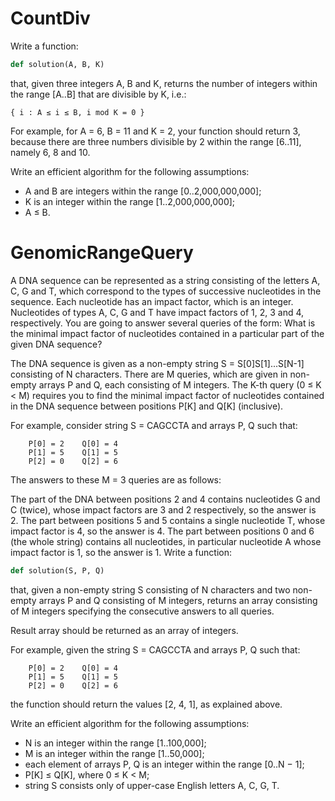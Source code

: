 
CountDiv
========

Write a function:

```python
def solution(A, B, K)
```

that, given three integers A, B and K, returns the number of integers within the range [A..B] that are divisible by K, i.e.:

```
{ i : A ≤ i ≤ B, i mod K = 0 }
```

For example, for A = 6, B = 11 and K = 2, your function should return 3, because there are three numbers divisible by 2 within the range [6..11], namely 6, 8 and 10.

Write an efficient algorithm for the following assumptions:

* A and B are integers within the range [0..2,000,000,000];
* K is an integer within the range [1..2,000,000,000];
* A ≤ B.

GenomicRangeQuery
=================

A DNA sequence can be represented as a string consisting of the letters A, C, G and T, which correspond to the types of successive nucleotides in the sequence. Each nucleotide has an impact factor, which is an integer. Nucleotides of types A, C, G and T have impact factors of 1, 2, 3 and 4, respectively. You are going to answer several queries of the form: What is the minimal impact factor of nucleotides contained in a particular part of the given DNA sequence?

The DNA sequence is given as a non-empty string S = S[0]S[1]...S[N-1] consisting of N characters. There are M queries, which are given in non-empty arrays P and Q, each consisting of M integers. The K-th query (0 ≤ K < M) requires you to find the minimal impact factor of nucleotides contained in the DNA sequence between positions P[K] and Q[K]  (inclusive).

For example, consider string S = CAGCCTA and arrays P, Q such that:
```
    P[0] = 2    Q[0] = 4
    P[1] = 5    Q[1] = 5
    P[2] = 0    Q[2] = 6
```
The answers to these M = 3 queries are as follows:

The part of the DNA between positions 2 and 4 contains nucleotides G and C (twice), whose impact factors are 3 and 2 respectively, so the answer is 2.
The part between positions 5 and 5 contains a single nucleotide T, whose impact factor is 4, so the answer is 4.
The part between positions 0 and 6 (the whole string) contains all nucleotides, in particular nucleotide A whose impact factor is 1, so the answer is 1.
Write a function:
```python
def solution(S, P, Q)
```

that, given a non-empty string S consisting of N characters and two non-empty arrays P and Q consisting of M integers, returns an array consisting of M integers specifying the consecutive answers to all queries.

Result array should be returned as an array of integers.

For example, given the string S = CAGCCTA and arrays P, Q such that:
```
    P[0] = 2    Q[0] = 4
    P[1] = 5    Q[1] = 5
    P[2] = 0    Q[2] = 6
```
the function should return the values [2, 4, 1], as explained above.

Write an efficient algorithm for the following assumptions:

* N is an integer within the range [1..100,000];
* M is an integer within the range [1..50,000];
* each element of arrays P, Q is an integer within the range [0..N − 1];
* P[K] ≤ Q[K], where 0 ≤ K < M;
* string S consists only of upper-case English letters A, C, G, T.
	
